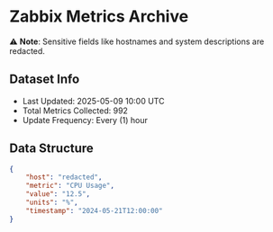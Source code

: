 # Zabbix Metrics Archive

⚠️ **Note**: Sensitive fields like hostnames and system descriptions are redacted.

## Dataset Info
- Last Updated: 2025-05-09 10:00 UTC
- Total Metrics Collected: 992
- Update Frequency: Every (1) hour

## Data Structure
```json
{
    "host": "redacted",
    "metric": "CPU Usage",
    "value": "12.5",
    "units": "%",
    "timestamp": "2024-05-21T12:00:00"
}
```

